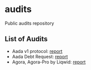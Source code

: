 # audits
Public audits repository

## List of Audits

* Aada v1 protocol: [report](./reports/aada-v1.pdf)
* Aada Debt Request: [report](./reports/aada-debt-request-v1.pdf)
* Agora, Agora-Pro by Liqwid: [report](./reports/liqwid-agora-v1.pdf)

